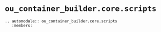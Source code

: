 # `ou_container_builder.core.scripts`

```{eval-rst}
.. automodule:: ou_container_builder.core.scripts
   :members:
```
